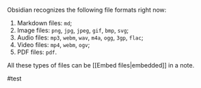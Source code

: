 Obsidian recognizes the following file formats right now:

1. Markdown files: `md`;
2. Image files: `png`, `jpg`, `jpeg`, `gif`, `bmp`, `svg`;
3. Audio files: `mp3`, `webm`, `wav`, `m4a`, `ogg`, `3gp`, `flac`;
4. Video files: `mp4`, `webm`, `ogv`;
5. PDF files: `pdf`.

All these types of files can be [[Embed files|embedded]] in a note.

#test
